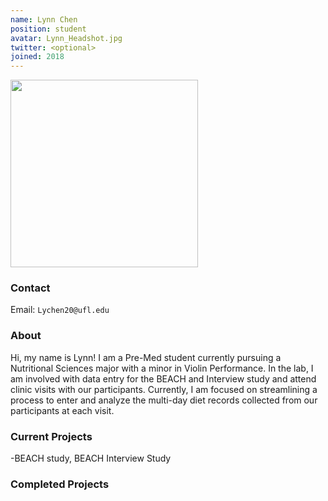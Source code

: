 ```yaml
---
name: Lynn Chen 
position: student
avatar: Lynn_Headshot.jpg
twitter: <optional>
joined: 2018
---
```


<img width="300" src="{{site.baseurl}}/images/people/{{page.avatar}}" data-action="zoom">

### Contact

Email: `Lychen20@ufl.edu`<br>

### About

Hi, my name is Lynn! I am a Pre-Med student currently pursuing a Nutritional Sciences major with a minor in Violin Performance. In the lab, I am involved with data entry for the BEACH and Interview study and attend clinic visits with our participants. Currently, I am focused on streamlining a process to enter and analyze the multi-day diet records collected from our participants at each visit.

### Current Projects

-BEACH study, BEACH Interview Study

### Completed Projects 

